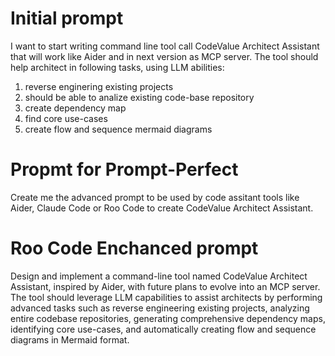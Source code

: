 # Initial prompt

I want to start writing command line tool call CodeValue Architect Assistant 
that will work like Aider and in next version as MCP server.
The tool should help architect in following tasks, using LLM abilities:
1) reverse enginering existing projects
2) should be able to analize existing code-base repository
3) create dependency map
4) find core use-cases
5) create flow and sequence mermaid diagrams

# Propmt for Prompt-Perfect
Create me the advanced prompt to be used by code assitant tools like Aider, Claude Code or Roo Code 
to create CodeValue Architect Assistant.

# Roo Code Enchanced prompt
Design and implement a command-line tool named CodeValue Architect Assistant, inspired by Aider, with future plans to evolve into an MCP server. The tool should leverage LLM capabilities to assist architects by performing advanced tasks such as reverse engineering existing projects, analyzing entire codebase repositories, generating comprehensive dependency maps, identifying core use-cases, and automatically creating flow and sequence diagrams in Mermaid format.